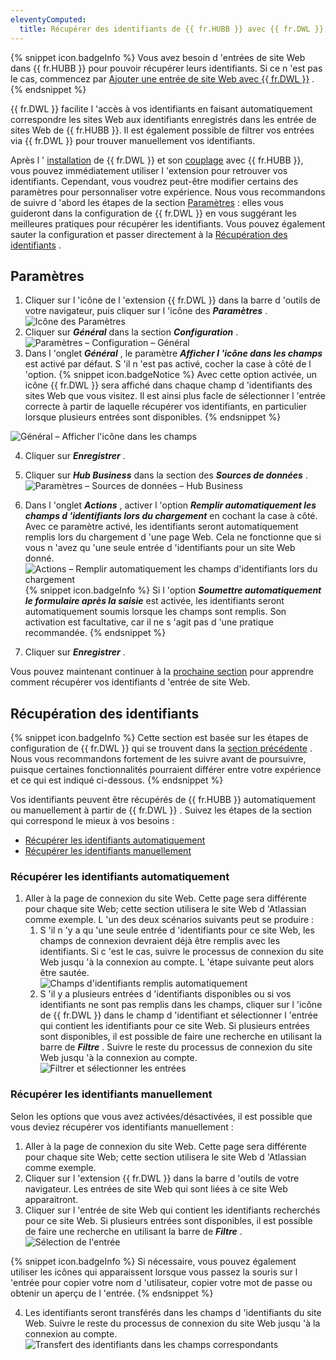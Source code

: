 ```yaml
---
eleventyComputed:
  title: Récupérer des identifiants de {{ fr.HUBB }} avec {{ fr.DWL }}
---
```

{% snippet icon.badgeInfo %} 
Vous avez besoin d 'entrées de site Web dans {{ fr.HUBB }} pour pouvoir récupérer leurs identifiants. Si ce n 'est pas le cas, commencez par [Ajouter une entrée de site Web avec {{ fr.DWL }}](/fr/hub/dwl/using-devolutions-web-login/using-dwl-with-hub-business/add-entry-hub-business-dwl/) . 
{% endsnippet %}
 
{{ fr.DWL }} facilite l 'accès à vos identifiants en faisant automatiquement correspondre les sites Web aux identifiants enregistrés dans les entrée de sites Web de {{ fr.HUBB }}. Il est également possible de filtrer vos entrées via {{ fr.DWL }} pour trouver manuellement vos identifiants.  

Après l ' [installation](/fr/hub/dwl/installation/) de {{ fr.DWL }} et son [couplage](/fr/hub/dwl/first-login-devolutions-web-login/hub-business/) avec {{ fr.HUBB }}, vous pouvez immédiatement utiliser l 'extension pour retrouver vos identifiants. Cependant, vous voudrez peut-être modifier certains des paramètres pour personnaliser votre expérience. Nous vous recommandons de suivre d 'abord les étapes de la section [Paramètres](#paramètres) : elles vous guideront dans la configuration de {{ fr.DWL }} en vous suggérant les meilleures pratiques pour récupérer les identifiants. Vous pouvez également sauter la configuration et passer directement à la [Récupération des identifiants](#récupération-des-identifiants) .  

## Paramètres 

1. Cliquer sur l 'icône de l 'extension {{ fr.DWL }} dans la barre d 'outils de votre navigateur, puis cliquer sur l 'icône des ***Paramètres*** .  
![Icône des Paramètres](https://webdevolutions.azureedge.net/docs/fr/hub/Hub2117.png) 
1. Cliquer sur ***Général*** dans la section ***Configuration*** .  
![Paramètres – Configuration – Général](https://webdevolutions.azureedge.net/docs/fr/hub/Hub2118.png) 
1. Dans l 'onglet ***Général*** , le paramètre ***Afficher l 'icône dans les champs*** est activé par défaut. S 'il n 'est pas activé, cocher la case à côté de l 'option. 
{% snippet icon.badgeNotice %} 
Avec cette option activée, un icône {{ fr.DWL }} sera affiché dans chaque champ d 'identifiants des sites Web que vous visitez. Il est ainsi plus facle de sélectionner l 'entrée correcte à partir de laquelle récupérer vos identifiants, en particulier lorsque plusieurs entrées sont disponibles. 
{% endsnippet %}
 
![Général – Afficher l'icône dans les champs](https://webdevolutions.azureedge.net/docs/fr/hub/Hub2119.png)  

4. Cliquer sur ***Enregistrer*** . 
1. Cliquer sur ***Hub Business*** dans la section des ***Sources de données*** .  
![Paramètres – Sources de données – Hub Business](https://webdevolutions.azureedge.net/docs/fr/hub/Hub2120.png) 
1. Dans l 'onglet ***Actions*** , activer l 'option ***Remplir automatiquement les champs d 'identifiants lors du chargement*** en cochant la case à côté. Avec ce paramètre activé, les identifiants seront automatiquement remplis lors du chargement d 'une page Web. Cela ne fonctionne que si vous n 'avez qu 'une seule entrée d 'identifiants pour un site Web donné.  
![Actions – Remplir automatiquement les champs d'identifiants lors du chargement](https://webdevolutions.azureedge.net/docs/fr/hub/Hub2121.png) 
{% snippet icon.badgeInfo %} 
Si l 'option ***Soumettre automatiquement le formulaire après la saisie*** est activée, les identifiants seront automatiquement soumis lorsque les champs sont remplis. Son activation est facultative, car il ne s 'agit pas d 'une pratique recommandée. 
{% endsnippet %}
 
7. Cliquer sur ***Enregistrer*** .  

Vous pouvez maintenant continuer à la [prochaine section](#récupération-des-identifiants) pour apprendre comment récupérer vos identifiants d 'entrée de site Web.  

## Récupération des identifiants 

{% snippet icon.badgeInfo %} 
Cette section est basée sur les étapes de configuration de {{ fr.DWL }} qui se trouvent dans la [section précédente](#paramètres) . Nous vous recommandons fortement de les suivre avant de poursuivre, puisque certaines fonctionnalités pourraient différer entre votre expérience et ce qui est indiqué ci-dessous. 
{% endsnippet %}
 
Vos identifiants peuvent être récupérés de {{ fr.HUBB }} automatiquement ou manuellement à partir de {{ fr.DWL }} . Suivez les étapes de la section qui correspond le mieux à vos besoins :  

* [Récupérer les identifiants automatiquement](#récupérer-les-identifiants-automatiquement)  
* [Récupérer les identifiants manuellement](#récupérer-les-identifiants-manuellement)  

### Récupérer les identifiants automatiquement 

1. Aller à la page de connexion du site Web. Cette page sera différente pour chaque site Web; cette section utilisera le site Web d 'Atlassian comme exemple. L 'un des deux scénarios suivants peut se produire : 
    1. S 'il n 'y a qu 'une seule entrée d 'identifiants pour ce site Web, les champs de connexion devraient déjà être remplis avec les identifiants. Si c 'est le cas, suivre le processus de connexion du site Web jusqu 'à la connexion au compte. L 'étape suivante peut alors être sautée.  
    ![Champs d'identifiants remplis automatiquement](https://webdevolutions.azureedge.net/docs/fr/hub/Hub2122.png) 
    1. S 'il y a plusieurs entrées d 'identifiants disponibles ou si vos identifiants ne sont pas remplis dans les champs, cliquer sur l 'icône de {{ fr.DWL }} dans le champ d 'identifiant et sélectionner l 'entrée qui contient les identifiants pour ce site Web. Si plusieurs entrées sont disponibles, il est possible de faire une recherche en utilisant la barre de ***Filtre*** . Suivre le reste du processus de connexion du site Web jusqu 'à la connexion au compte.  
    ![Filtrer et sélectionner les entrées](https://webdevolutions.azureedge.net/docs/fr/hub/Hub2123.png) 

### Récupérer les identifiants manuellement 

Selon les options que vous avez activées/désactivées, il est possible que vous deviez récupérer vos identifiants manuellement :  

1. Aller à la page de connexion du site Web. Cette page sera différente pour chaque site Web; cette section utilisera le site Web d 'Atlassian comme exemple. 
1. Cliquer sur l 'extension {{ fr.DWL }} dans la barre d 'outils de votre navigateur. Les entrées de site Web qui sont liées à ce site Web apparaitront. 
1. Cliquer sur l 'entrée de site Web qui contient les identifiants recherchés pour ce site Web. Si plusieurs entrées sont disponibles, il est possible de faire une recherche en utilisant la barre de ***Filtre*** .  
![Sélection de l'entrée](https://webdevolutions.azureedge.net/docs/fr/hub/Hub2125.png) 

{% snippet icon.badgeInfo %} 
Si nécessaire, vous pouvez également utiliser les icônes qui apparaissent lorsque vous passez la souris sur l 'entrée pour copier votre nom d 'utilisateur, copier votre mot de passe ou obtenir un aperçu de l 'entrée. 
{% endsnippet %}
 
4. Les identifiants seront transférés dans les champs d 'identifiants du site Web. Suivre le reste du processus de connexion du site Web jusqu 'à la connexion au compte.  
![Transfert des identifiants dans les champs correspondants](https://webdevolutions.azureedge.net/docs/fr/hub/Hub2124.png) 

